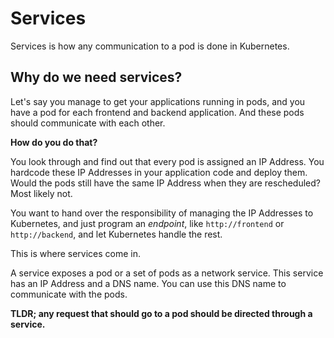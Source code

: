 # Services

Services is how any communication to a pod is done in Kubernetes. 

## Why do we need services?

Let's say you manage to get your applications running in pods, and you have a pod for each frontend and backend application. And these pods should communicate with each other. 

**How do you do that?**

You look through and find out that every pod is assigned an IP Address. You hardcode these IP Addresses in your application code and deploy them. Would the pods still have the same IP Address when they are rescheduled? Most likely not. 

You want to hand over the responsibility of managing the IP Addresses to Kubernetes, and just program an *endpoint*, like `http://frontend` or `http://backend`, and let Kubernetes handle the rest. 

This is where services come in.

A service exposes a pod or a set of pods as a network service. This service has an IP Address and a DNS name. You can use this DNS name to communicate with the pods. 

**TLDR; any request that should go to a pod should be directed through a service.**

